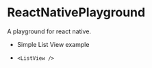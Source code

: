 # ReactNativePlayground
A playground for react native.

+ Simple List View example
 - `<ListView />`
